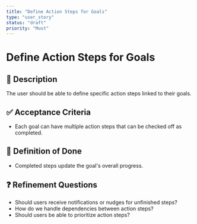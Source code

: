 ```yaml
---
title: "Define Action Steps for Goals"
type: "user_story"
status: "draft"
priority: "Must"
---
```


# Define Action Steps for Goals

## 📌 Description
The user should be able to define specific action steps linked to their goals.

## ✅ Acceptance Criteria
- Each goal can have multiple action steps that can be checked off as completed.

## 🎯 Definition of Done
- Completed steps update the goal's overall progress.

## ❓ Refinement Questions
- Should users receive notifications or nudges for unfinished steps?
- How do we handle dependencies between action steps?
- Should users be able to prioritize action steps?
